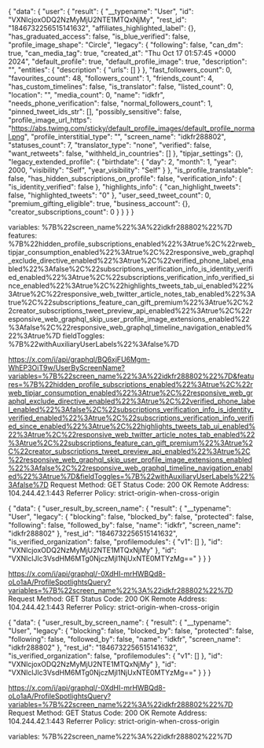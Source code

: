 {
    "data": {
        "user": {
            "result": {
                "__typename": "User",
                "id": "VXNlcjoxODQ2NzMyMjU2NTE1MTQxNjMy",
                "rest_id": "1846732256515141632",
                "affiliates_highlighted_label": {},
                "has_graduated_access": false,
                "is_blue_verified": false,
                "profile_image_shape": "Circle",
                "legacy": {
                    "following": false,
                    "can_dm": true,
                    "can_media_tag": true,
                    "created_at": "Thu Oct 17 01:57:45 +0000 2024",
                    "default_profile": true,
                    "default_profile_image": true,
                    "description": "",
                    "entities": {
                        "description": {
                            "urls": []
                        }
                    },
                    "fast_followers_count": 0,
                    "favourites_count": 48,
                    "followers_count": 1,
                    "friends_count": 4,
                    "has_custom_timelines": false,
                    "is_translator": false,
                    "listed_count": 0,
                    "location": "",
                    "media_count": 0,
                    "name": "idkfr",
                    "needs_phone_verification": false,
                    "normal_followers_count": 1,
                    "pinned_tweet_ids_str": [],
                    "possibly_sensitive": false,
                    "profile_image_url_https": "https://abs.twimg.com/sticky/default_profile_images/default_profile_normal.png",
                    "profile_interstitial_type": "",
                    "screen_name": "idkfr288802",
                    "statuses_count": 7,
                    "translator_type": "none",
                    "verified": false,
                    "want_retweets": false,
                    "withheld_in_countries": []
                },
                "tipjar_settings": {},
                "legacy_extended_profile": {
                    "birthdate": {
                        "day": 2,
                        "month": 1,
                        "year": 2000,
                        "visibility": "Self",
                        "year_visibility": "Self"
                    }
                },
                "is_profile_translatable": false,
                "has_hidden_subscriptions_on_profile": false,
                "verification_info": {
                    "is_identity_verified": false
                },
                "highlights_info": {
                    "can_highlight_tweets": false,
                    "highlighted_tweets": "0"
                },
                "user_seed_tweet_count": 0,
                "premium_gifting_eligible": true,
                "business_account": {},
                "creator_subscriptions_count": 0
            }
        }
    }
}


variables: %7B%22screen_name%22%3A%22idkfr288802%22%7D
features: %7B%22hidden_profile_subscriptions_enabled%22%3Atrue%2C%22rweb_tipjar_consumption_enabled%22%3Atrue%2C%22responsive_web_graphql_exclude_directive_enabled%22%3Atrue%2C%22verified_phone_label_enabled%22%3Afalse%2C%22subscriptions_verification_info_is_identity_verified_enabled%22%3Atrue%2C%22subscriptions_verification_info_verified_since_enabled%22%3Atrue%2C%22highlights_tweets_tab_ui_enabled%22%3Atrue%2C%22responsive_web_twitter_article_notes_tab_enabled%22%3Atrue%2C%22subscriptions_feature_can_gift_premium%22%3Atrue%2C%22creator_subscriptions_tweet_preview_api_enabled%22%3Atrue%2C%22responsive_web_graphql_skip_user_profile_image_extensions_enabled%22%3Afalse%2C%22responsive_web_graphql_timeline_navigation_enabled%22%3Atrue%7D
fieldToggles: %7B%22withAuxiliaryUserLabels%22%3Afalse%7D


https://x.com/i/api/graphql/BQ6xjFU6Mgm-WhEP3OiT9w/UserByScreenName?variables=%7B%22screen_name%22%3A%22idkfr288802%22%7D&features=%7B%22hidden_profile_subscriptions_enabled%22%3Atrue%2C%22rweb_tipjar_consumption_enabled%22%3Atrue%2C%22responsive_web_graphql_exclude_directive_enabled%22%3Atrue%2C%22verified_phone_label_enabled%22%3Afalse%2C%22subscriptions_verification_info_is_identity_verified_enabled%22%3Atrue%2C%22subscriptions_verification_info_verified_since_enabled%22%3Atrue%2C%22highlights_tweets_tab_ui_enabled%22%3Atrue%2C%22responsive_web_twitter_article_notes_tab_enabled%22%3Atrue%2C%22subscriptions_feature_can_gift_premium%22%3Atrue%2C%22creator_subscriptions_tweet_preview_api_enabled%22%3Atrue%2C%22responsive_web_graphql_skip_user_profile_image_extensions_enabled%22%3Afalse%2C%22responsive_web_graphql_timeline_navigation_enabled%22%3Atrue%7D&fieldToggles=%7B%22withAuxiliaryUserLabels%22%3Afalse%7D
Request Method:
GET
Status Code:
200 OK
Remote Address:
104.244.42.1:443
Referrer Policy:
strict-origin-when-cross-origin


{
    "data": {
        "user_result_by_screen_name": {
            "result": {
                "__typename": "User",
                "legacy": {
                    "blocking": false,
                    "blocked_by": false,
                    "protected": false,
                    "following": false,
                    "followed_by": false,
                    "name": "idkfr",
                    "screen_name": "idkfr288802"
                },
                "rest_id": "1846732256515141632",
                "is_verified_organization": false,
                "profilemodules": {
                    "v1": []
                },
                "id": "VXNlcjoxODQ2NzMyMjU2NTE1MTQxNjMy"
            },
            "id": "VXNlclJlc3VsdHM6MTg0NjczMjI1NjUxNTE0MTYzMg=="
        }
    }
}




https://x.com/i/api/graphql/-0XdHI-mrHWBQd8-oLo1aA/ProfileSpotlightsQuery?variables=%7B%22screen_name%22%3A%22idkfr288802%22%7D
Request Method:
GET
Status Code:
200 OK
Remote Address:
104.244.42.1:443
Referrer Policy:
strict-origin-when-cross-origin








{
    "data": {
        "user_result_by_screen_name": {
            "result": {
                "__typename": "User",
                "legacy": {
                    "blocking": false,
                    "blocked_by": false,
                    "protected": false,
                    "following": false,
                    "followed_by": false,
                    "name": "idkfr",
                    "screen_name": "idkfr288802"
                },
                "rest_id": "1846732256515141632",
                "is_verified_organization": false,
                "profilemodules": {
                    "v1": []
                },
                "id": "VXNlcjoxODQ2NzMyMjU2NTE1MTQxNjMy"
            },
            "id": "VXNlclJlc3VsdHM6MTg0NjczMjI1NjUxNTE0MTYzMg=="
        }
    }
}




https://x.com/i/api/graphql/-0XdHI-mrHWBQd8-oLo1aA/ProfileSpotlightsQuery?variables=%7B%22screen_name%22%3A%22idkfr288802%22%7D
Request Method:
GET
Status Code:
200 OK
Remote Address:
104.244.42.1:443
Referrer Policy:
strict-origin-when-cross-origin

variables: %7B%22screen_name%22%3A%22idkfr288802%22%7D